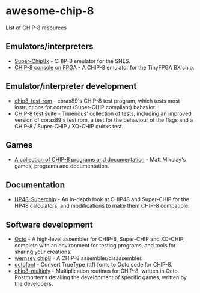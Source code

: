 # awesome-chip-8

List of CHIP-8 resources

## Emulators/interpreters

- [Super-Chip8x](https://github.com/Ersanio/Super-Chip8x) - CHIP-8 emulator for the SNES.
- [CHIP-8 console on FPGA](https://github.com/pwmarcz/fpga-chip8) - A CHIP-8 emulator for the TinyFPGA BX chip.

## Emulator/interpreter development

- [chip8-test-rom](https://github.com/corax89/chip8-test-rom) - corax89's CHIP-8 test program, which tests most instructions for correct (Super-CHIP compliant) behavior.
- [CHIP-8 test suite](https://github.com/Timendus/chip8-test-suite) - Timendus' collection of tests, including an improved version of corax89's test rom, a test for the behaviour of the flags and a CHIP-8 / Super-CHIP / XO-CHIP quirks test.

## Games

- [A collection of CHIP-8 programs and documentation](https://github.com/mattmikolay/chip-8) - Matt Mikolay's games, programs and documentation.

## Documentation

- [HP48-Superchip](https://github.com/Chromatophore/HP48-Superchip) - An in-depth look at CHIP48 and Super-CHIP for the HP48 calculators, and modifications to make them CHIP-8 compatible.

## Software development

- [Octo](https://github.com/johnearnest/Octo) - A high-level assembler for CHIP-8, Super-CHIP and XO-CHIP, complete with an environment for testing programs, and tools for sharing your creations.
- [wernsey chip8](https://github.com/wernsey/chip8) - A CHIP-8 assembler/disassembler.
- [octofont](https://github.com/jdeeny/octofont) - Convert TrueType (ttf) fonts to Octo code for CHIP-8.
- [chip8-multiply](https://github.com/jdeeny/chip8-multiply) - Multiplication routines for CHIP-8, written in Octo. Postmortems detailing the development of specific games, written by the developers.
